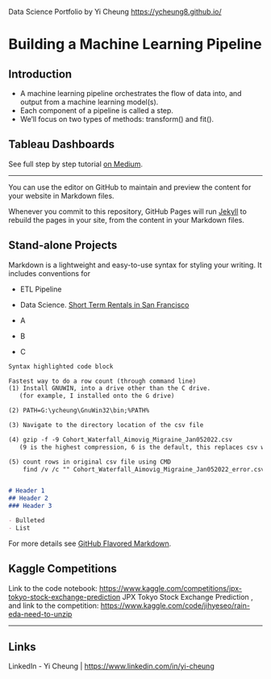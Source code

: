 Data Science Portfolio by Yi Cheung
https://ycheung8.github.io/

# Building a Machine Learning Pipeline

## Introduction

-	A machine learning pipeline orchestrates the flow of data into, and output from a machine learning model(s). 
-	Each component of a pipeline is called a step. 
-	We’ll focus on two types of methods: transform() and fit().

## Tableau Dashboards

See full step by step tutorial [on Medium](https://medium.com/@evanca/set-up-your-portfolio-website-in-less-than-10-minutes-with-github-pages-d0efa8ff56fd).
___

You can use the editor on GitHub to maintain and preview the content for your website in Markdown files.

Whenever you commit to this repository, GitHub Pages will run [Jekyll](https://jekyllrb.com/) to rebuild the pages in your site, from the content in your Markdown files.

## Stand-alone Projects

Markdown is a lightweight and easy-to-use syntax for styling your writing. It includes conventions for
- ETL Pipeline

- Data Science.
  [Short Term Rentals in San Francisco](https://github.com/ycheung8/de_portfolio/blob/main/notebook/notebook_SanFranciscoShortTermRentals.ipynb/)

- A
- B
- C
```markdown
Syntax highlighted code block

Fastest way to do a row count (through command line)
(1) Install GNUWIN, into a drive other than the C drive. 
   (for example, I installed onto the G drive)

(2) PATH=G:\ycheung\GnuWin32\bin;%PATH%

(3) Navigate to the directory location of the csv file

(4) gzip -f -9 Cohort_Waterfall_Aimovig_Migraine_Jan052022.csv
   (9 is the highest compression, 6 is the default, this replaces csv with csv.gz)

(5) count rows in original csv file using CMD
    find /v /c "" Cohort_Waterfall_Aimovig_Migraine_Jan052022_error.csv.csv


# Header 1
## Header 2
### Header 3

- Bulleted
- List

```

For more details see [GitHub Flavored Markdown](https://guides.github.com/features/mastering-markdown/).

## Kaggle Competitions
Link to the code notebook: https://www.kaggle.com/competitions/jpx-tokyo-stock-exchange-prediction JPX Tokyo Stock Exchange Prediction
, and link to the competition: https://www.kaggle.com/code/jihyeseo/rain-eda-need-to-unzip
___

## Links
LinkedIn - Yi Cheung | https://www.linkedin.com/in/yi-cheung
